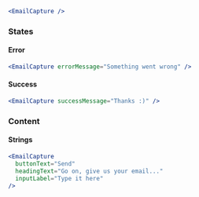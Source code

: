 ```jsx
<EmailCapture />
```

### States

#### Error

```jsx
<EmailCapture errorMessage="Something went wrong" />
```

#### Success

```jsx
<EmailCapture successMessage="Thanks :)" />
```

### Content

#### Strings

```jsx
<EmailCapture
  buttonText="Send"
  headingText="Go on, give us your email..."
  inputLabel="Type it here"
/>
```
